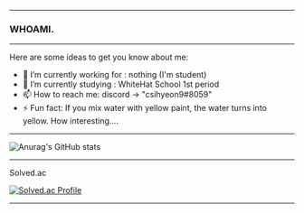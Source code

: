 __________________________________________________

### WHOAMI.
__________________________________________________

Here are some ideas to get you know about me:

- 🔭 I’m currently working for : nothing (I'm student)
- 🌱 I’m currently studying : WhiteHat School 1st period
- 📫 How to reach me: discord -> "csihyeon9#8059"
- ⚡ Fun fact: If you mix water with yellow paint, the water turns into yellow. How interesting....
__________________________________________________

![Anurag's GitHub stats](https://github-readme-stats.vercel.app/api?username=csihyeon9&show_icons=true&theme=radical)

__________________________________________________

Solved.ac

[![Solved.ac Profile](http://mazassumnida.wtf/api/generate_badge?boj=csihyeon05)](https://solved.ac/csihyeon05)<br/>

__________________________________________________
